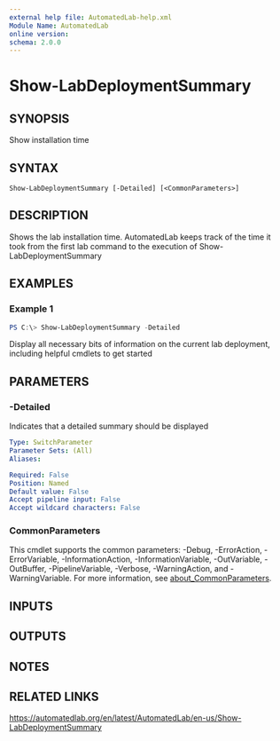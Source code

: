 ```yaml
---
external help file: AutomatedLab-help.xml
Module Name: AutomatedLab
online version:
schema: 2.0.0
---
```


# Show-LabDeploymentSummary

## SYNOPSIS
Show installation time

## SYNTAX

```
Show-LabDeploymentSummary [-Detailed] [<CommonParameters>]
```

## DESCRIPTION
Shows the lab installation time.
AutomatedLab keeps track of the time it took from the first lab command to the execution of Show-LabDeploymentSummary

## EXAMPLES

### Example 1
```powershell
PS C:\> Show-LabDeploymentSummary -Detailed
```

Display all necessary bits of information on the current lab deployment, including helpful cmdlets to get started

## PARAMETERS

### -Detailed
Indicates that a detailed summary should be displayed

```yaml
Type: SwitchParameter
Parameter Sets: (All)
Aliases:

Required: False
Position: Named
Default value: False
Accept pipeline input: False
Accept wildcard characters: False
```

### CommonParameters
This cmdlet supports the common parameters: -Debug, -ErrorAction, -ErrorVariable, -InformationAction, -InformationVariable, -OutVariable, -OutBuffer, -PipelineVariable, -Verbose, -WarningAction, and -WarningVariable. For more information, see [about_CommonParameters](http://go.microsoft.com/fwlink/?LinkID=113216).

## INPUTS

## OUTPUTS

## NOTES

## RELATED LINKS
https://automatedlab.org/en/latest/AutomatedLab/en-us/Show-LabDeploymentSummary
